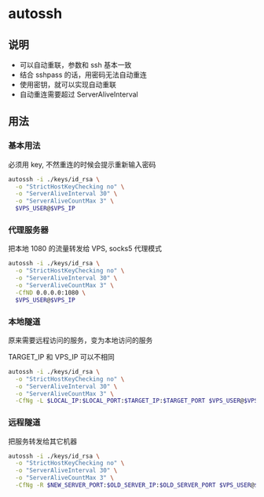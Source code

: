 # autossh

## 说明

- 可以自动重联，参数和 ssh 基本一致
- 结合 sshpass 的话，用密码无法自动重连
- 使用密钥，就可以实现自动重联
- 自动重连需要超过 ServerAliveInterval

## 用法

### 基本用法

必须用 key, 不然重连的时候会提示重新输入密码

```sh
autossh -i ./keys/id_rsa \
  -o "StrictHostKeyChecking no" \
  -o "ServerAliveInterval 30" \
  -o "ServerAliveCountMax 3" \
  $VPS_USER@$VPS_IP
```

### 代理服务器

把本地 1080 的流量转发给 VPS, socks5 代理模式

```sh
autossh -i ./keys/id_rsa \
  -o "StrictHostKeyChecking no" \
  -o "ServerAliveInterval 30" \
  -o "ServerAliveCountMax 3" \
  -CfND 0.0.0.0:1080 \
  $VPS_USER@$VPS_IP
```

### 本地隧道

原来需要远程访问的服务，变为本地访问的服务

TARGET_IP 和 VPS_IP 可以不相同

```sh
autossh -i ./keys/id_rsa \
  -o "StrictHostKeyChecking no" \
  -o "ServerAliveInterval 30" \
  -o "ServerAliveCountMax 3" \
  -CfNg -L $LOCAL_IP:$LOCAL_PORT:$TARGET_IP:$TARGET_PORT $VPS_USER@$VPS_IP
```

### 远程隧道

把服务转发给其它机器

```sh
autossh -i ./keys/id_rsa \
  -o "StrictHostKeyChecking no" \
  -o "ServerAliveInterval 30" \
  -o "ServerAliveCountMax 3" \
  -CfNg -R $NEW_SERVER_PORT:$OLD_SERVER_IP:$OLD_SERVER_PORT $VPS_USER@$NEW_SERVER_IP
```
